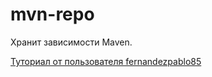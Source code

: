 # mvn-repo
Хранит зависимости Maven.

[Туториал от пользователя fernandezpablo85](https://gist.github.com/fernandezpablo85/03cf8b0cd2e7d8527063)